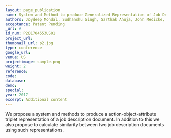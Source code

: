 ```yaml
---
layout: page_publication
name: System and Method to produce Generalized Representation of Job Description Documents and Calculate Similarity using the Representation in Recruitment Domain
authors: Joydeep Mondal, Sudhanshu Singh, Sarthak Ahuja, John Medicke, George David, Amanda Klabzuba
acceptance: Patent Pending
_url: #
id_num: P201704553US01
project_url:
thumbnail_url: p2.jpg
type: conference
google_url: 
venue: US
projectimage: sample.png
weight: 2
reference:
code:
database: 
demo: 
special: 
year: 2017
excerpt: Additional content
---
```

We propose a system and methods to produce a action-object-attribute triplet representation of a job description document. In addition to this we also propose to calculate similarity between two job description documents using such representations.